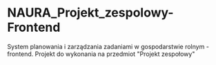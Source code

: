 # NAURA_Projekt_zespolowy-Frontend
System planowania i zarządzania zadaniami w gospodarstwie rolnym - frontend. Projekt do wykonania na przedmiot "Projekt zespołowy"

